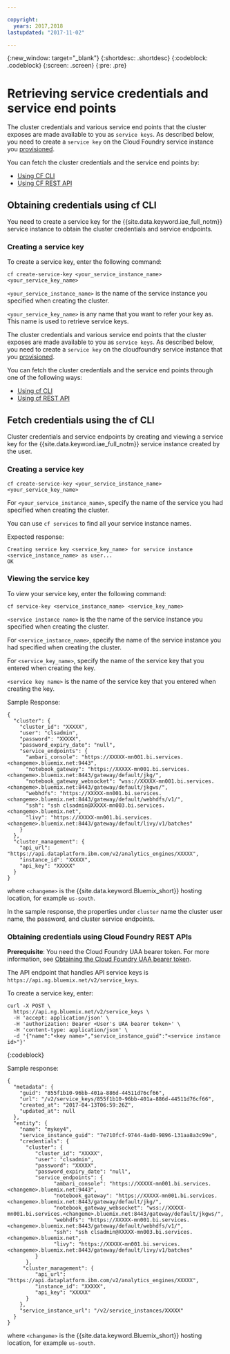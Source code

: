 ```yaml
---

copyright:
  years: 2017,2018
lastupdated: "2017-11-02"

---
```


<!-- Attribute definitions -->
{:new_window: target="_blank"}
{:shortdesc: .shortdesc}
{:codeblock: .codeblock}
{:screen: .screen}
{:pre: .pre}

# Retrieving service credentials and service end points

The cluster credentials and various service end points that the cluster exposes are made available to you as `service keys`. As described below, you need to create a `service key` on the Cloud Foundry service instance you [provisioned](./provisioning.html#how-to-provision-a-service-instance).

You can fetch the cluster credentials and the service end points by:
* [Using CF CLI](#obtaining-credentials-using-cfcli)
* [Using CF REST API](#obtaining-credentials-using-cloud-foundry-rest-apis)

## Obtaining credentials using cf CLI

You need to create a service key for the {{site.data.keyword.iae_full_notm}} service instance to obtain the cluster credentials and service endpoints.

### Creating a service key
To create a service key, enter the following command:

```
cf create-service-key <your_service_instance_name> <your_service_key_name>
```
`<your_service_instance_name>` is the name of the service instance you  specified when creating the cluster.

`<your_service_key_name>` is any name that you want to refer your key as. This name is used to retrieve service keys.  

The cluster credentials and various service end points that the cluster exposes are made available to you as `service keys`. As described below, you need to create a `service key` on the cloudfoundry service instance that you [provisioned](./provisioning.html#how-to-provision-a-service-instance).

You can fetch the cluster credentials and the service end points through one of the following ways:

* [Using cf CLI](#fetch-credentials-using-the-cf-cli)
* [Using cf REST API](#fetch-credentials-using-the-cf-rest-api)

## Fetch credentials using the cf CLI
Cluster credentials and service endpoints by creating and viewing a service key for the {{site.data.keyword.iae_full_notm}} service instance created by the user.

### Creating a service key
```
cf create-service-key <your_service_instance_name> <your_service_key_name>
```
For `<your_service_instance_name>`, specify the name of the service you had specified when creating the cluster.

You can use `cf services` to find all your service instance names.

Expected response:

```
Creating service key <service_key_name> for service instance <service_instance_name> as user...
OK
```

### Viewing the service key
To view your service key, enter the following command:

```
cf service-key <service_instance_name> <service_key_name>
```

`<service instance name>` is the the name of the service instance you  specified when creating the cluster.

For `<service_instance_name>`, specify the name of the service instance you had specified when creating the cluster.

For `<service_key_name>`, specify the name of the service key that you entered when creating the key.

`<service key name>` is the name of the service key that you entered when creating the key.

Sample Response:

```
{
  "cluster": {
    "cluster_id": "XXXXX",
    "user": "clsadmin",
    "password": "XXXXX",
    "password_expiry_date": "null",
    "service_endpoints": {
      "ambari_console": "https://XXXXX-mn001.bi.services.<changeme>.bluemix.net:9443",
      "notebook_gateway": "https://XXXXX-mn001.bi.services.<changeme>.bluemix.net:8443/gateway/default/jkg/",
      "notebook_gateway_websocket": "wss://XXXXX-mn001.bi.services.<changeme>.bluemix.net:8443/gateway/default/jkgws/",
      "webhdfs": "https://XXXXX-mn001.bi.services.<changeme>.bluemix.net:8443/gateway/default/webhdfs/v1/",
      "ssh": "ssh clsadmin@XXXXX-mn003.bi.services.<changeme>.bluemix.net",
      "livy": "https://XXXXX-mn001.bi.services.<changeme>.bluemix.net:8443/gateway/default/livy/v1/batches"
    }
  },
  "cluster_management": {
    "api_url": "https://api.dataplatform.ibm.com/v2/analytics_engines/XXXXX",
    "instance_id": "XXXXX",
    "api_key": "XXXXX"
  }
}
```
where `<changeme>` is the {{site.data.keyword.Bluemix_short}} hosting location, for example `us-south`.

In the sample response, the properties under `cluster` name the cluster user name, the password, and cluster service endpoints.


### Obtaining credentials using Cloud Foundry REST APIs

**Prerequisite**: You need the Cloud Foundry UAA bearer token. For more information, see [Obtaining the Cloud Foundry UAA bearer token](./provisioning.html#Obtaining-the-Cloud-Foundry-UAA-bearer-token).

The API endpoint that handles API service keys is `https://api.ng.bluemix.net/v2/service_keys`.

To create a service key, enter:
```
curl -X POST \
  https://api.ng.bluemix.net/v2/service_keys \
  -H 'accept: application/json' \
  -H 'authorization: Bearer <User's UAA bearer token>' \
  -H 'content-type: application/json' \
  -d '{"name":"<key name>","service_instance_guid":"<service instance id>"}'
```
{:codeblock}

Sample response:
```
{
  "metadata": {
    "guid": "855f1b10-96bb-401a-886d-44511d76cf66",
    "url": "/v2/service_keys/855f1b10-96bb-401a-886d-44511d76cf66",
    "created_at": "2017-04-13T06:59:26Z",
    "updated_at": null
  },
  "entity": {
    "name": "mykey4",
    "service_instance_guid": "7e710fcf-9744-4ad0-9896-131aa8a3c99e",
    "credentials": {
      "cluster": {
         "cluster_id": "XXXXX",
         "user": "clsadmin",
         "password": "XXXXX",
         "password_expiry_date": "null",
         "service_endpoints": {
               "ambari_console": "https://XXXXX-mn001.bi.services.<changeme>.bluemix.net:9443",
               "notebook_gateway": "https://XXXXX-mn001.bi.services.<changeme>.bluemix.net:8443/gateway/default/jkg/",
               "notebook_gateway_websocket": "wss://XXXXX-mn001.bi.services.<changeme>.bluemix.net:8443/gateway/default/jkgws/",
               "webhdfs": "https://XXXXX-mn001.bi.services.<changeme>.bluemix.net:8443/gateway/default/webhdfs/v1/",
               "ssh": "ssh clsadmin@XXXXX-mn003.bi.services.<changeme>.bluemix.net",
               "livy": "https://XXXXX-mn001.bi.services.<changeme>.bluemix.net:8443/gateway/default/livy/v1/batches"
         }
      },
     "cluster_management": {
         "api_url": "https://api.dataplatform.ibm.com/v2/analytics_engines/XXXXX",
         "instance_id": "XXXXX",
         "api_key": "XXXXX"
      }
    },
    "service_instance_url": "/v2/service_instances/XXXXX"
  }
}
```
where `<changeme>` is the {{site.data.keyword.Bluemix_short}} hosting location, for example `us-south`.
